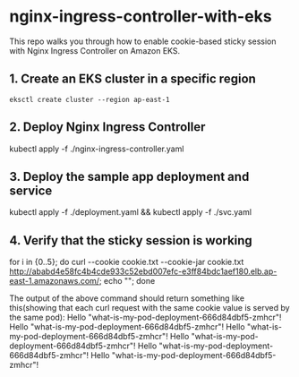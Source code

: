 # nginx-ingress-controller-with-eks
This repo walks you through how to enable cookie-based sticky session with Nginx Ingress Controller on Amazon EKS.


## 1. Create an EKS cluster in a specific region
```
eksctl create cluster --region ap-east-1
```

## 2. Deploy Nginx Ingress Controller 
kubectl apply -f ./nginx-ingress-controller.yaml

## 3. Deploy the sample app deployment and service
kubectl apply -f ./deployment.yaml && kubectl apply -f ./svc.yaml

## 4. Verify that the sticky session is working
for i in {0..5}; do curl --cookie cookie.txt --cookie-jar cookie.txt http://ababd4e58fc4b4cde933c52ebd007efc-e3ff84bdc1aef180.elb.ap-east-1.amazonaws.com/; echo ""; done

The output of the above command should return something like this(showing that each curl request with the same cookie value is served by the same pod): 
Hello "what-is-my-pod-deployment-666d84dbf5-zmhcr"!
Hello "what-is-my-pod-deployment-666d84dbf5-zmhcr"!
Hello "what-is-my-pod-deployment-666d84dbf5-zmhcr"!
Hello "what-is-my-pod-deployment-666d84dbf5-zmhcr"!
Hello "what-is-my-pod-deployment-666d84dbf5-zmhcr"!
Hello "what-is-my-pod-deployment-666d84dbf5-zmhcr"!
